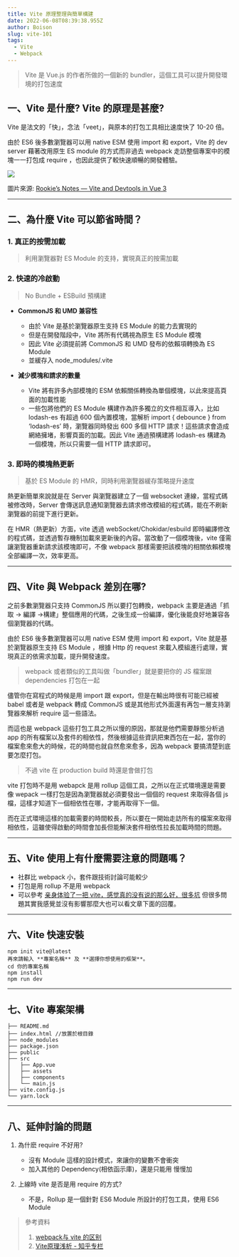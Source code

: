 ```yaml
---
title: Vite 原理整理與簡單構建
date: 2022-06-08T08:39:38.955Z
author: Boison
slug: vite-101
tags:
  - Vite
  - Webpack
---
```

> Vite 是 Vue.js 的作者所做的一個新的 bundler，這個工具可以提升開發環境的打包速度

## 一、Vite 是什麼? Vite 的原理是甚麼?

Vite 是法文的「快」，念法「veet」，與原本的打包工具相比速度快了 10-20 倍。

由於 ES6 後多數瀏覽器可以用 native ESM 使用 import 和 export，Vite 的 dev server 藉著改用原生 ES module 的方式而非過去 webpack 走訪整個專案中的模塊一一打包成 require ，也因此提供了較快速順暢的開發體驗。

![](https://miro.medium.com/max/1400/1*0I9lYgKHoA04CaVg3ArfEg.jpeg)

圖片來源: [Rookie’s Notes — Vite and Devtools in Vue 3](https://jerrylin.blog/rookies-notes-vite-and-devtools-in-vue-3-7c7c08066ccf)

- - -

## 二、為什麼 Vite 可以節省時間？

### 1. 真正的按需加載

> 利用瀏覽器對 ES Module 的支持，實現真正的按需加載

### 2. 快速的冷啟動

> No Bundle + ESBuild 預構建

* **CommonJS 和 UMD 兼容性**

  * 由於 Vite 是基於瀏覽器原生支持 ES Module 的能力去實現的
  * 但是在開發階段中，Vite 將所有代碼視為原生 ES Module 模塊
  * 因此 Vite 必須提前將 CommonJS 和 UMD 發布的依賴項轉換為 ES Module
  * 並緩存入 node_modules/.vite
* **減少模塊和請求的數量**

  * Vite 將有許多內部模塊的 ESM 依賴關係轉換為單個模塊，以此來提高頁面的加載性能
  * 一些包將他們的 ES Module 構建作為許多獨立的文件相互導入，比如 lodash-es 有超過 600 個內置模塊，當解析 import { debounce } from ‘lodash-es’ 時，瀏覽器同時發出 600 多個 HTTP 請求！這些請求會造成網絡擁堵，影響頁面的加載。因此 Vite 通過預構建將 lodash-es 構建為一個模塊，所以只需要一個 HTTP 請求即可。

### 3. 即時的模塊熱更新

> 基於 ES Module 的 HMR，同時利用瀏覽器緩存策略提升速度

熱更新簡單來說就是在 Server 與瀏覽器建立了一個 websocket 連線，當程式碼被修改時，Server 會傳送訊息通知瀏覽器去請求修改模組的程式碼，能在不刷新瀏覽器的前提下進行更新。

在 HMR（熱更新）方面，vite 透過 webSocket/Chokidar/esbuild 即時編譯修改的程式碼，並透過暫存機制加載來更新後的內容。當改動了一個模塊後，vite 僅需讓瀏覽器重新請求該模塊即可，不像 webpack 那樣需要把該模塊的相關依賴模塊全部編譯一次，效率更高。

- - -

## 四、Vite 與 Webpack 差別在哪?

之前多數瀏覽器只支持 CommonJS 所以要打包轉換，webpack 主要是通過「抓取 -> 編譯 ->構建」整個應用的代碼，之後生成一份編譯，優化後能良好地兼容各個瀏覽器的代碼。

由於 ES6 後多數瀏覽器可以用 native ESM 使用 import 和 export，Vite 就是基於瀏覽器原生支持 ES Module ，根據 Http 的 request 來載入模組進行處理，實現真正的依需求加載，提升開發速度。

> webpack 或者類似的工具叫做「bundler」就是要把你的 JS 檔案跟 dependencies 打包在一起

儘管你在寫程式的時候是用 import 跟 export，但是在輸出時很有可能已經被 babel 或者是 webpack 轉成 CommonJS 或是其他形式外面還有再包一層支持瀏覽器來解析 require 這一些語法。

而這也是 webpack 這些打包工具之所以慢的原因，那就是他們需要靜態分析過 app 的所有檔案以及套件的相依性，然後根據這些資訊把東西包在一起，當你的檔案愈來愈大的時候，花的時間也就自然愈來愈多，因為 webpack 要搞清楚到底要怎麼打包。

> 不過 vite 在 production build 時還是會做打包

vite 打包時不是用 webapck 是用 rollup 這個工具，之所以在正式環境還是需要像 wepack 一樣打包是因為瀏覽器就必須要發出一個個的 request 來取得各個 js 檔，這樣才知道下一個相依性在哪，才能再取得下一個。

而在正式環境這樣的加載需要的時間較長，所以要在一開始走訪所有的檔案來取得相依性，這雖使得啟動的時間會加長但能解決套件相依性拉長加載時間的問題。

- - -

## 五、Vite 使用上有什麼需要注意的問題嗎？

* 社群比 webpack 小，套件跟技術討論可能較少
* 打包是用 rollup 不是用 webpack
* 可以參考 [亲身体验了一把 vite，感觉真的没有说的那么好，很多坑](https://segmentfault.com/a/1190000041057203) 但很多問題其實我感覺並沒有影響那麼大也可以看文章下面的回覆。

- - -

## 六、Vite 快速安裝

```
npm init vite@latest
再來請輸入 **專案名稱** 及 **選擇你想使用的框架**。
cd 你的專案名稱
npm install
npm run dev
```

- - -

## 七、Vite 專案架構

```
├── README.md
├── index.html //放置於根目錄
├── node_modules
├── package.json
├── public
├── src
│   ├── App.vue
│   ├── assets
│   ├── components
│   └── main.js 
├── vite.config.js
└── yarn.lock
```

- - -

## 八、延伸討論的問題

1. 為什麽 require 不好用?

   * 沒有 Module 這樣的設計模式，來讓你的變數不會衝突
   * 加入其他的 Dependency(相依函示庫)，還是只能用 <script></script> 慢慢加
2. 上線時 vite 是否是用 require 的方式?

   * 不是，Rollup 是一個針對 ES6 Module 所設計的打包工具，使用 ES6 Module

> 參考資料
>
> 1. [webpack与 vite 的区别](https://blog.csdn.net/qq_41189996/article/details/115718987)
> 2. [Vite原理浅析 - 知乎专栏](https://zhuanlan.zhihu.com/p/489213559)